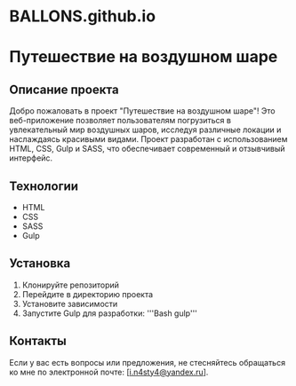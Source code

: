 # BALLONS.github.io
# Путешествие на воздушном шаре

## Описание проекта

Добро пожаловать в проект "Путешествие на воздушном шаре"! Это веб-приложение позволяет пользователям погрузиться в увлекательный мир воздушных шаров, исследуя различные локации и наслаждаясь красивыми видами. Проект разработан с использованием HTML, CSS, Gulp и SASS, что обеспечивает современный и отзывчивый интерфейс.

## Технологии

- HTML
- CSS
- SASS
- Gulp

## Установка

1. Клонируйте репозиторий
2. Перейдите в директорию проекта
3. Установите зависимости
4. Запустите Gulp для разработки:
'''Bash   gulp'''

## Контакты

Если у вас есть вопросы или предложения, не стесняйтесь обращаться ко мне по электронной почте: [i.n4sty4@yandex.ru].
